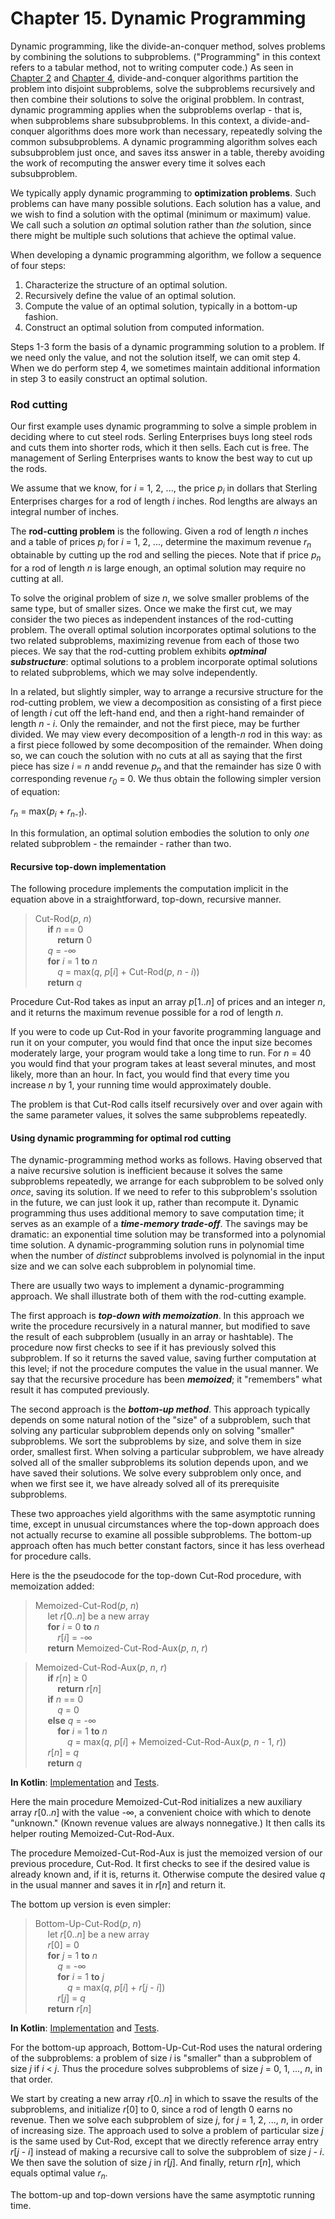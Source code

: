 Chapter 15. Dynamic Programming
===============================

Dynamic programming, like the divide-an-conquer method, solves problems by combining the solutions to subproblems. ("Programming" in this context refers to a tabular method, not to writing computer code.)
As seen in [Chapter 2](1.02.md) and [Chapter 4](1.04.md), divide-and-conquer algorithms partition the problem into disjoint subproblems, solve the subproblems recursively and then combine their solutions to solve the original probblem.
In contrast, dynamic programming applies when the subproblems overlap - that is, when subproblems share subsubproblems.
In this context, a divide-and-conquer algorithms does more work than necessary, repeatedly solving the common subsubproblems.
A dynamic programming algorithm solves each subsubproblem just once, and saves itss answer in a table, thereby avoiding the work of recomputing the answer every time it solves each subsubproblem.

We typically apply dynamic programming to **optimization problems**.
Such problems can have many possible solutions.
Each solution has a value, and we wish to find a solution with the optimal (minimum or maximum) value.
We call such a solution _an_ optimal solution rather than _the_ solution, since there might be multiple such solutions that achieve the optimal value.

When developing a dynamic programming algorithm, we follow a sequence of four steps:
1. Characterize the structure of an optimal solution.
2. Recursively define the value of an optimal solution.
3. Compute the value of an optimal solution, typically in a bottom-up fashion.
4. Construct an optimal solution from computed information.

Steps 1-3 form the basis of a dynamic programming solution to a problem.
If we need only the value, and not the solution itself, we can omit step 4.
When we do perform step 4, we sometimes maintain additional information in step 3 to easily construct an optimal solution.

### Rod cutting

Our first example uses dynamic programming to solve a simple problem in deciding where to cut steel rods. 
Serling Enterprises buys long steel rods and cuts them into shorter rods, which it then sells. 
Each cut is free. 
The management of Serling Enterprises wants to know the best way to cut up the rods.

We assume that we know, for _i_ = 1, 2, ..., the price _p<sub>i</sub>_ in dollars that Sterling Enterprises charges for a rod of length _i_ inches.
Rod lengths are always an integral number of inches.

The **rod-cutting problem** is the following. 
Given a rod of length _n_ inches and a table of prices _p<sub>i</sub>_ for _i_ = 1, 2, ..., determine the maximum revenue _r<sub>n</sub>_ obtainable by cutting up the rod and selling the pieces.
Note that if price _p<sub>n</sub>_ for a rod of length _n_ is large enough, an optimal solution may require no cutting at all.

To solve the original problem of size _n_, we solve smaller problems of the same type, but of smaller sizes.
Once we make the first cut, we may consider the two pieces as independent instances of the rod-cutting problem.
The overall optimal solution incorporates optimal solutions to the two related subproblems, maximizing revenue from each of those two pieces.
We say that the rod-cutting problem exhibits **_optminal substructure_**: optimal solutions to a problem incorporate optimal solutions to related subproblems, which we may solve independently.

In a related, but slightly simpler, way to arrange a recursive structure for the rod-cutting problem, we view a decomposition as consisting of a first piece of length _i_ cut off the left-hand end, and then a right-hand remainder of length _n_ - _i_.
Only the remainder, and not the first piece, may be further divided.
We may view every decomposition of a length-_n_ rod in this way: as a first piece followed by some decomposition of the remainder.
When doing so, we can couch the solution with no cuts at all as saying that the first piece has size _i_ = _n_ andd revenue _p<sub>n</sub>_ and that the remainder has size 0 with corresponding revenue _r<sub>0</sub>_ = 0.
We thus obtain the following simpler version of equation:

_r<sub>n</sub>_ = max(_p<sub>i</sub>_ + _r<sub>n-1</sub>_).

In this formulation, an optimal solution embodies the solution to only _one_ related subproblem - the remainder - rather than two.

#### Recursive top-down implementation

The following procedure implements the computation implicit in the equation above in a straightforward, top-down, recursive manner.

>Cut-Rod(_p_, _n_)  
&nbsp;&nbsp;&nbsp;&nbsp;    **if** _n_ == 0  
&nbsp;&nbsp;&nbsp;&nbsp;&nbsp;&nbsp;&nbsp;&nbsp;        **return** 0  
&nbsp;&nbsp;&nbsp;&nbsp;    _q_ = -∞  
&nbsp;&nbsp;&nbsp;&nbsp;    **for** _i_ = 1 **to** _n_  
&nbsp;&nbsp;&nbsp;&nbsp;&nbsp;&nbsp;&nbsp;&nbsp;        _q_ = max(_q_, _p_[_i_] + Cut-Rod(_p_, _n_ - _i_))  
&nbsp;&nbsp;&nbsp;&nbsp;    **return** _q_

Procedure Cut-Rod takes as input an array _p_[1.._n_] of prices and an integer _n_, and it returns the maximum revenue possible for a rod of length _n_.

If you were to code up Cut-Rod in your favorite programming language and run it on your computer, you would find that once the input size becomes moderately large, your program would take a long time to run.
For _n_ = 40 you would find that your program takes at least several minutes, and most likely, more than an hour.
In fact, you would find that every time you increase _n_ by 1, your running time would approximately double.

The problem is that Cut-Rod calls itself recursively over and over again with the same parameter values, it solves the same subproblems repeatedly.

#### Using dynamic programming for optimal rod cutting

The dynamic-programming method works as follows.
Having observed that a naive recursive solution is inefficient because it solves the same subproblems repeatedly, we arrange for each subproblem to be solved only _once_, saving its solution.
If we need to refer to this subproblem's ssolution in the future, we can just look it up, rather than recompute it.
Dynamic programming thus uses additional memory to save computation time; it serves as an example of a **_time-memory trade-off_**.
The savings may be dramatic: an exponential time solution may be transformed into a polynomial time solution.
A dynamic-programming solution runs in polynomial time when the number of _distinct_ subproblems involved is polynomial in the input size and we can solve each subproblem in polynomial time.

There are usually two ways to implement a dynamic-programming approach.
We shall illustrate both of them with the rod-cutting example.

The first approach is **_top-down with memoization_**.
In this approach we write the procedure recursively in a natural manner, but modified to save the result of each subproblem (usually in an array or hashtable).
The procedure now first checks to see if it has previously solved this subproblem.
If so it returns the saved value, saving further computation at this level; if not the procedure computes the value in the usual manner.
We say that the recursive procedure has been **_memoized_**; it "remembers" what result it has computed previously.

The second approach is the **_bottom-up method_**.
This approach typically depends on some natural notion of the "size" of a subproblem, such that solving any particular subproblem depends only on solving "smaller" subproblems.
We sort the subproblems by size, and solve them in size order, smallest first.
When solving a particular subproblem, we have already solved all of the smaller subproblems its solution depends upon, and we have saved their solutions.
We solve every subproblem only once, and when we first see it, we have already solved all of its prerequisite subproblems.

These two approaches yield algorithms with the same asymptotic running time, except in unusual circumstances where the top-down approach does not actually recurse to examine all possible subproblems.
The bottom-up approach often has much better constant factors, since it has less overhead for procedure calls.

Here is the the pseudocode for the top-down Cut-Rod procedure, with memoization added:

>Memoized-Cut-Rod(_p_, _n_)  
&nbsp;&nbsp;&nbsp;&nbsp;    let _r_[0.._n_] be a new array  
&nbsp;&nbsp;&nbsp;&nbsp;    **for** _i_ = 0 **to** _n_  
&nbsp;&nbsp;&nbsp;&nbsp;&nbsp;&nbsp;&nbsp;&nbsp;        _r_[_i_] = -∞  
&nbsp;&nbsp;&nbsp;&nbsp;    **return** Memoized-Cut-Rod-Aux(_p_, _n_, _r_)  

>Memoized-Cut-Rod-Aux(_p_, _n_, _r_)  
&nbsp;&nbsp;&nbsp;&nbsp;    **if** _r_[_n_] ≥ 0  
&nbsp;&nbsp;&nbsp;&nbsp;&nbsp;&nbsp;&nbsp;&nbsp;        **return** _r_[_n_]  
&nbsp;&nbsp;&nbsp;&nbsp;    **if** _n_ == 0  
&nbsp;&nbsp;&nbsp;&nbsp;&nbsp;&nbsp;&nbsp;&nbsp;        _q_ = 0  
&nbsp;&nbsp;&nbsp;&nbsp;    **else** _q_ = -∞  
&nbsp;&nbsp;&nbsp;&nbsp;&nbsp;&nbsp;&nbsp;&nbsp;        **for** _i_ = 1 **to** _n_  
&nbsp;&nbsp;&nbsp;&nbsp;&nbsp;&nbsp;&nbsp;&nbsp;&nbsp;&nbsp;&nbsp;&nbsp;            _q_ = max(_q_, _p_[_i_] + Memoized-Cut-Rod-Aux(_p_, _n_ - 1, _r_))  
&nbsp;&nbsp;&nbsp;&nbsp;    _r_[_n_] = _q_  
&nbsp;&nbsp;&nbsp;&nbsp;    **return** _q_

**In Kotlin**: [Implementation](../src/main/kotlin/chapter15/MemoizedCutRod.kt) and [Tests](../src/test/kotlin/chapter15/MemoizedCutRodTest.kt).

Here the main procedure Memoized-Cut-Rod initializes a new auxiliary array _r_[0.._n_] with the value -∞, a convenient choice with which to denote "unknown." (Known revenue values are always nonnegative.)
It then calls its helper routing Memoized-Cut-Rod-Aux.

The procedure Memoized-Cut-Rod-Aux is just the memoized version of our previous procedure, Cut-Rod.
It first checks to see if the desired value is already known and, if it is, returns it.
Otherwise compute the desired value _q_ in the usual manner and saves it in _r_[_n_] and return it.

The bottom up version is even simpler:

>Bottom-Up-Cut-Rod(_p_, _n_)  
&nbsp;&nbsp;&nbsp;&nbsp;    let _r_[0.._n_] be a new array  
&nbsp;&nbsp;&nbsp;&nbsp;    _r_[0] = 0  
&nbsp;&nbsp;&nbsp;&nbsp;    **for** _j_ = 1 **to** _n_  
&nbsp;&nbsp;&nbsp;&nbsp;&nbsp;&nbsp;&nbsp;&nbsp;        _q_ = -∞  
&nbsp;&nbsp;&nbsp;&nbsp;&nbsp;&nbsp;&nbsp;&nbsp;        **for** _i_ = 1 **to** _j_  
&nbsp;&nbsp;&nbsp;&nbsp;&nbsp;&nbsp;&nbsp;&nbsp;&nbsp;&nbsp;&nbsp;&nbsp;            _q_ = max(_q_, _p_[_i_] + _r_[_j_ - _i_])  
&nbsp;&nbsp;&nbsp;&nbsp;&nbsp;&nbsp;&nbsp;&nbsp;        _r_[_j_] = _q_  
&nbsp;&nbsp;&nbsp;&nbsp;    **return** _r_[_n_]

**In Kotlin**: [Implementation](../src/main/kotlin/chapter15/BottomUpCutRod.kt) and [Tests](../src/test/kotlin/chapter15/BottomUpCutRodTest.kt).

For the bottom-up approach, Bottom-Up-Cut-Rod uses the natural ordering of the subproblems: a problem of size _i_ is "smaller" than a subproblem of size _j_ if _i_ < _j_.
Thus the procedure solves subproblems of size _j_ = 0, 1, ..., _n_, in that order.

We start by creating a new array _r_[0.._n_] in which to ssave the results of the subproblems, and initialize _r_[0] to 0, since a rod of length 0 earns no revenue.
Then we solve each subproblem of size _j_, for _j_ = 1, 2, ..., _n_, in order of increasing size.
The approach used to solve a problem of particular size _j_ is the same used by Cut-Rod, except that we directly reference array entry _r_[_j_ - _i_] instead of making a recursive call to solve the subproblem of size _j_ - _i_.
We then save the solution of size _j_ in _r_[_j_].
And finally, return _r_[_n_], which equals optimal value _r<sub>n</sub>_.

The bottom-up and top-down versions have the same asymptotic running time.

